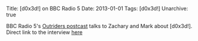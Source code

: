Title: [d0x3d!] on BBC Radio 5
Date: 2013-01-01
Tags: [d0x3d!]
Unarchive: true

BBC Radio 5's [Outriders postcast](http://www.bbc.co.uk/podcasts/series/pods) talks to Zachary and Mark about [d0x3d!]. Direct link to the interview [here](http://downloads.bbc.co.uk/podcasts/fivelive/pods/pods_20130101-0407b.mp3)

